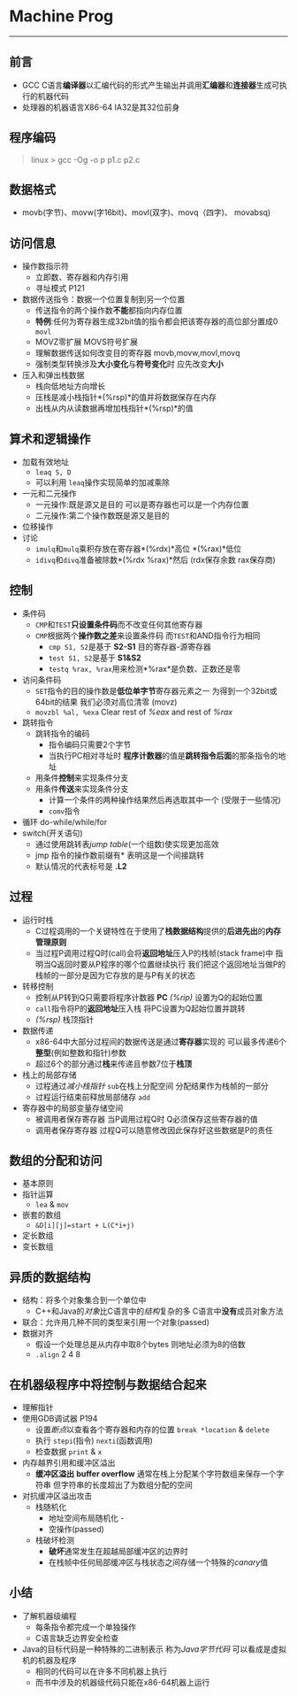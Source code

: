 # Machine Prog

---

## 前言
- GCC C语言**编译器**以汇编代码的形式产生输出并调用**汇编器**和**连接器**生成可执行的机器代码
- 处理器的机器语言X86-64 IA32是其32位前身

## 程序编码
> linux > gcc -Og -o p p1.c p2.c

## 数据格式
- movb(字节)、movw(字16bit)、movl(双字)、movq（四字)、 movabsq)

## 访问信息
- 操作数指示符
	- 立即数、寄存器和内存引用
	- 寻址模式 P121
- 数据传送指令：数据一个位置复制到另一个位置
	- 传送指令的两个操作数**不能**都指向内存位置 
	- **特例**:任何为寄存器生成32bit值的指令都会把该寄存器的高位部分置成0 `movl`
	- MOVZ零扩展 MOVS符号扩展
	- 理解数据传送如何改变目的寄存器 movb,movw,movl,movq
	- 强制类型转换涉及**大小变化**与**符号变化**时 应先改变**大小**
- 压入和弹出栈数据	
	- 栈向低地址方向增长
	- 压栈是减小栈指针*(%rsp)*的值并将数据保存在内存
	- 出栈从内从读数据再增加栈指针*(%rsp)*的值
	
	
## 算术和逻辑操作
- 加载有效地址
	- `leaq S, D`
	- 可以利用 `leaq`操作实现简单的加减乘除
- 一元和二元操作
	- 一元操作:既是源又是目的 可以是寄存器也可以是一个内存位置
	- 二元操作:第二个操作数既是源又是目的  	
- 位移操作
- 讨论
	- `imulq`和`mulq`乘积存放在寄存器*(%rdx)*高位 *(%rax)*低位
	- `idivq`和`divq`准备被除数*(%rdx %rax)*然后 (rdx保存余数 rax保存商)

## 控制
- 条件码
	- `CMP`和`TEST`**只设置条件码**而不改变任何其他寄存器
	- `CMP`根据两个**操作数之差**来设置条件码 而`TEST`和AND指令行为相同
		- `cmp S1, S2`是基于 **S2-S1** 目的寄存器-源寄存器
		- `test S1, S2`是基于 **S1&S2**
		- `testq %rax, %rax`用来检测*%rax*是负数、正数还是零
- 访问条件码
	- `SET`指令的目的操作数是**低位单字节**寄存器元素之一 为得到一个32bit或64bit的结果 我们必须对高位清零 (movz)
	- `movzbl %al, %exa` Clear rest of *%eax* and rest of *%rax*
- 跳转指令
	- 跳转指令的编码 	
		- 指令编码只需要2个字节
		- 当执行PC相对寻址时 **程序计数器**的值是**跳转指令后面**的那条指令的地址
	- 用条件**控制**来实现条件分支	
	- 用条件**传送**来实现条件分支
		- 计算一个条件的两种操作结果然后再选取其中一个 (受限于一些情况)
		- `comv`指令 
- 循环 do-while/while/for
- switch(开关语句)
	- 通过使用跳转表*jump table*(一个组数)使实现更加高效
	- jmp 指令的操作数前缀有* 表明这是一个间接跳转
	- 默认情况的代表标号是 **.L2**
	
	
## 过程
- 运行时栈
	- C过程调用的一个关键特性在于使用了**栈数据结构**提供的**后进先出**的**内存管理原则** 
	- 当过程P调用过程Q时(call)会将**返回地址**压入P的栈帧(stack frame)中 指明当Q返回时要从P程序的哪个位置继续执行 我们把这个返回地址当做P的栈帧的一部分是因为它存放的是与P有关的状态
- 转移控制
	- 控制从P转到Q只需要将程序计数器 **PC** *(%rip)* 设置为Q的起始位置 
	- `call`指令将P的**返回地址**压入栈 将PC设置为Q起始位置并跳转
	- *(%rsp)* 栈顶指针
- 数据传递
	- x86-64中大部分过程间的数据传送是通过**寄存器**实现的 可以最多传递6个**整型**(例如整数和指针)参数
	- 超过6个的部分通过**栈**来传递且参数7位于**栈顶**
- 栈上的局部存储
	- 过程通过*减小栈指针* `sub`在栈上分配空间 分配结果作为栈帧的一部分
	- 过程运行结束前释放局部储存 `add`
- 寄存器中的局部变量存储空间
	- 被调用者保存寄存器 当P调用过程Q时 Q必须保存这些寄存器的值
	- 调用者保存寄存器 过程Q可以随意修改因此保存好这些数据是P的责任 

## 数组的分配和访问
- 基本原则
- 指针运算
	- `lea` & `mov` 
- 嵌套的数组
	-  `&D[i][j]=start + L(C*i+j)`
- 定长数组
- 变长数组


## 异质的数据结构
- 结构：将多个对象集合到一个单位中
	- C++和Java的*对象*比C语言中的*结构*复杂的多 C语言中**没有**成员对象方法
- 联合：允许用几种不同的类型来引用一个对象(passed)
- 数据对齐
	- 假设一个处理总是从内存中取8个bytes 则地址必须为8的倍数
	- `.align`  2 4 8

	
## 在机器级程序中将控制与数据结合起来
- 理解指针 
- 使用GDB调试器 P194
	- 设置*断点*以查看各个寄存器和内存的位置 `break *location` & `delete`
	- 执行 `stepi`(指令) `nexti`(函数调用)
	- 检查数据 `print` & `x`
- 内存越界引用和缓冲区溢出
	- **缓冲区溢出** **buffer overflow** 通常在栈上分配某个字符数组来保存一个字符串 但字符串的长度超出了为数组分配的空间
- 对抗缓冲区溢出攻击
	- 栈随机化
		- 地址空间布局随机化 -
		- 空操作(passed)
	- 栈破坏检测
		- **破坏**通常发生在超越局部缓冲区的边界时 
		- 在栈帧中任何局部缓冲区与栈状态之间存储一个特殊的*canary*值
	
## 小结
- 了解机器级编程
	- 每条指令都完成一个单独操作
	- C语言缺乏边界安全检查
- Java的目标代码是一种特殊的二进制表示 称为*Java字节代码* 可以看成是虚拟机的机器及程序
	- 相同的代码可以在许多不同机器上执行
	- 而书中涉及的机器级代码只能在x86-64机器上运行